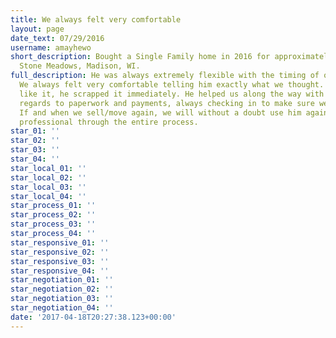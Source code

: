 ```yaml
---
title: We always felt very comfortable
layout: page
date_text: 07/29/2016
username: amayhewo
short_description: Bought a Single Family home in 2016 for approximately $250K in
  Stone Meadows, Madison, WI.
full_description: He was always extremely flexible with the timing of our showings.
  We always felt very comfortable telling him exactly what we thought. If we didn't
  like it, he scrapped it immediately. He helped us along the way with each step in
  regards to paperwork and payments, always checking in to make sure we   were comfortable.
  If and when we sell/move again, we will without a doubt use him again. Amazingly
  professional through the entire process.
star_01: ''
star_02: ''
star_03: ''
star_04: ''
star_local_01: ''
star_local_02: ''
star_local_03: ''
star_local_04: ''
star_process_01: ''
star_process_02: ''
star_process_03: ''
star_process_04: ''
star_responsive_01: ''
star_responsive_02: ''
star_responsive_03: ''
star_responsive_04: ''
star_negotiation_01: ''
star_negotiation_02: ''
star_negotiation_03: ''
star_negotiation_04: ''
date: '2017-04-18T20:27:38.123+00:00'
---
```

<!-- All four stars will automatically be gold, Enter eeeeee when a star needs to be "turned off" -->